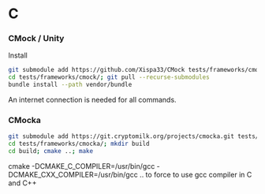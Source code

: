 # C
### CMock / Unity
Install
```sh
git submodule add https://github.com/Xispa33/CMock tests/frameworks/cmock/
cd tests/frameworks/cmock/; git pull --recurse-submodules
bundle install --path vendor/bundle
```
An internet connection is needed for all commands.

### CMocka

```sh
git submodule add https://git.cryptomilk.org/projects/cmocka.git tests/frameworks/cmocka/
cd tests/frameworks/cmocka/; mkdir build
cd build; cmake ..; make
```

cmake -DCMAKE_C_COMPILER=/usr/bin/gcc -DCMAKE_CXX_COMPILER=/usr/bin/gcc ..
to force to use gcc compiler in C and C++
